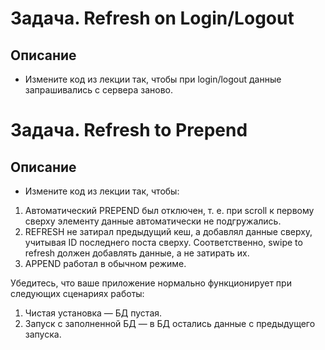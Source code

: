 # Задача. Refresh on Login/Logout

## Описание
- Измените код из лекции так, чтобы при login/logout данные запрашивались с сервера заново.

# Задача. Refresh to Prepend

## Описание
- Измените код из лекции так, чтобы:

1. Автоматический PREPEND был отключен, т. е. при scroll к первому сверху элементу данные автоматически не подгружались.
2. REFRESH не затирал предыдущий кеш, а добавлял данные сверху, учитывая ID последнего поста сверху. Соответственно, swipe to refresh должен добавлять данные, а не затирать их.
3. APPEND работал в обычном режиме.

Убедитесь, что ваше приложение нормально функционирует при следующих сценариях работы:

1. Чистая установка — БД пустая.
2. Запуск с заполненной БД — в БД остались данные с предыдущего запуска.




